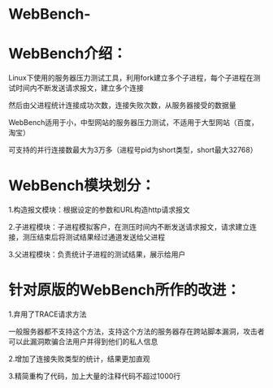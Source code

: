 # WebBench-


# WebBench介绍：

Linux下使用的服务器压力测试工具，利用fork建立多个子进程，每个子进程在测试时间内不断发送请求报文，建立多个连接

然后由父进程统计连接成功次数，连接失败次数，从服务器接受的数据量

WebBench适用于小，中型网站的服务器压力测试，不适用于大型网站（百度，淘宝）

可支持的并行连接数最大为3万多（进程号pid为short类型，short最大32768）


# WebBench模块划分：

1.构造报文模块：根据设定的参数和URL构造http请求报文

2.子进程模块：子进程模拟客户，在测压时间内不断发送请求报文，请求建立连接，测压结束后将测试结果经过通道发送给父进程

3.父进程模块：负责统计子进程的测试结果，展示给用户


# 针对原版的WebBench所作的改进：

1.弃用了TRACE请求方法

一般服务器都不支持这个方法，支持这个方法的服务器存在跨站脚本漏洞，攻击者可以此漏洞欺骗合法用户并得到他们的私人信息


2.增加了连接失败类型的统计，结果更加直观


3.精简重构了代码，加上大量的注释代码不超过1000行


